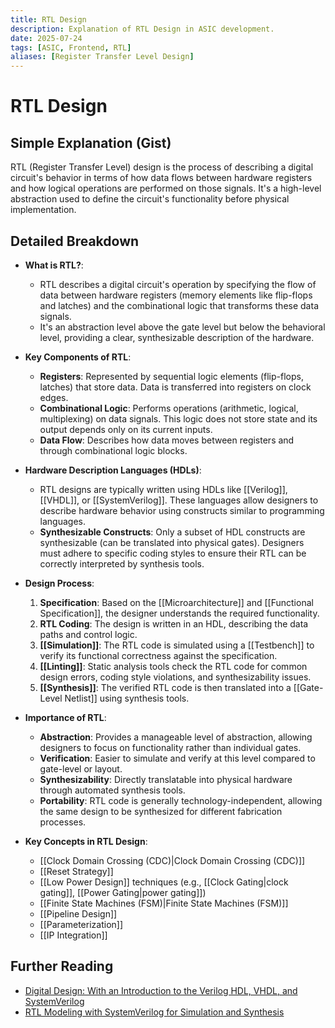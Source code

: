 ```yaml
---
title: RTL Design
description: Explanation of RTL Design in ASIC development.
date: 2025-07-24
tags: [ASIC, Frontend, RTL]
aliases: [Register Transfer Level Design]
---
```


# RTL Design

## Simple Explanation (Gist)
RTL (Register Transfer Level) design is the process of describing a digital circuit's behavior in terms of how data flows between hardware registers and how logical operations are performed on those signals. It's a high-level abstraction used to define the circuit's functionality before physical implementation.

## Detailed Breakdown

*   **What is RTL?**:
    *   RTL describes a digital circuit's operation by specifying the flow of data between hardware registers (memory elements like flip-flops and latches) and the combinational logic that transforms these data signals.
    *   It's an abstraction level above the gate level but below the behavioral level, providing a clear, synthesizable description of the hardware.

*   **Key Components of RTL**:
    *   **Registers**: Represented by sequential logic elements (flip-flops, latches) that store data. Data is transferred into registers on clock edges.
    *   **Combinational Logic**: Performs operations (arithmetic, logical, multiplexing) on data signals. This logic does not store state and its output depends only on its current inputs.
    *   **Data Flow**: Describes how data moves between registers and through combinational logic blocks.

*   **Hardware Description Languages (HDLs)**:
    *   RTL designs are typically written using HDLs like [[Verilog]], [[VHDL]], or [[SystemVerilog]]. These languages allow designers to describe hardware behavior using constructs similar to programming languages.
    *   **Synthesizable Constructs**: Only a subset of HDL constructs are synthesizable (can be translated into physical gates). Designers must adhere to specific coding styles to ensure their RTL can be correctly interpreted by synthesis tools.

*   **Design Process**:
    1.  **Specification**: Based on the [[Microarchitecture]] and [[Functional Specification]], the designer understands the required functionality.
    2.  **RTL Coding**: The design is written in an HDL, describing the data paths and control logic.
    3.  **[[Simulation]]**: The RTL code is simulated using a [[Testbench]] to verify its functional correctness against the specification.
    4.  **[[Linting]]**: Static analysis tools check the RTL code for common design errors, coding style violations, and synthesizability issues.
    5.  **[[Synthesis]]**: The verified RTL code is then translated into a [[Gate-Level Netlist]] using synthesis tools.

*   **Importance of RTL**:
    *   **Abstraction**: Provides a manageable level of abstraction, allowing designers to focus on functionality rather than individual gates.
    *   **Verification**: Easier to simulate and verify at this level compared to gate-level or layout.
    *   **Synthesizability**: Directly translatable into physical hardware through automated synthesis tools.
    *   **Portability**: RTL code is generally technology-independent, allowing the same design to be synthesized for different fabrication processes.

*   **Key Concepts in RTL Design**:
    *   [[Clock Domain Crossing (CDC)|Clock Domain Crossing (CDC)]]
    *   [[Reset Strategy]]
    *   [[Low Power Design]] techniques (e.g., [[Clock Gating|clock gating]], [[Power Gating|power gating]])
    *   [[Finite State Machines (FSM)|Finite State Machines (FSM)]]
    *   [[Pipeline Design]]
    *   [[Parameterization]]
    *   [[IP Integration]]

## Further Reading

*   [Digital Design: With an Introduction to the Verilog HDL, VHDL, and SystemVerilog](https://www.amazon.com/Digital-Design-Introduction-SystemVerilog-International/dp/013446027X)
*   [RTL Modeling with SystemVerilog for Simulation and Synthesis](https://www.amazon.com/Modeling-SystemVerilog-Simulation-Synthesis-Sutherland/dp/1461404990)